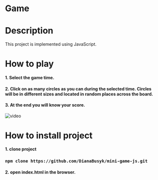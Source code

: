 # Game

# Description
This project is implemented using JavaScript.

# How to play

#### 1. Select the game time.
#### 2. Click on as many circles as you can during the selected time. Circles will be in different sizes and located in random places across the board.
#### 3. At the end you will know your score.



![video](https://media1.giphy.com/media/08ulh5YPA8YXXgM7V5/giphy.gif?cid=790b7611e67d28889956452ac8a2b6f2f0a2237796d609d4&rid=giphy.gif&ct=g)

# How to install project

#### 1. clone project
### `npm clone https://github.com/DianaBusyk/mini-game-js.git`
#### 2. open index.html in the browser.
